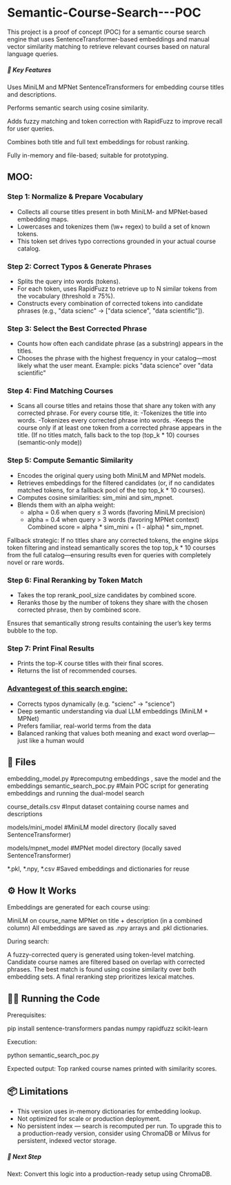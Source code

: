 # Semantic-Course-Search---POC
This project is a proof of concept (POC) for a semantic course search engine that uses SentenceTransformer-based embeddings and manual vector similarity matching to retrieve relevant courses based on natural language queries.
##### 🧠 Key Features

Uses MiniLM and MPNet SentenceTransformers for embedding course titles and descriptions.

Performs semantic search using cosine similarity.

Adds fuzzy matching and token correction with RapidFuzz to improve recall for user queries.

Combines both title and full text embeddings for robust ranking.

Fully in-memory and file-based; suitable for prototyping.

## MOO:
### Step 1: Normalize & Prepare Vocabulary
* Collects all course titles present in both MiniLM‐ and MPNet‐based embedding maps.
* Lowercases and tokenizes them (\w+ regex) to build a set of known tokens.
* This token set drives typo corrections grounded in your actual course catalog.

### Step 2: Correct Typos & Generate Phrases
* Splits the query into words (tokens).
* For each token, uses RapidFuzz to retrieve up to N similar tokens from the vocabulary (threshold ≥ 75%).
* Constructs every combination of corrected tokens into candidate phrases (e.g., "data scienc" → ["data science", "data scientific"]).

### Step 3: Select the Best Corrected Phrase
* Counts how often each candidate phrase (as a substring) appears in the titles.
* Chooses the phrase with the highest frequency in your catalog—most likely what the user meant.
Example: picks "data science" over "data scientific"

### Step 4: Find Matching Courses
* Scans all course titles and retains those that share any token with any corrected phrase.
      For every course title, it:
          -Tokenizes the title into words.
          -Tokenizes every corrected phrase into words.
          -Keeps the course only if at least one token from a corrected phrase appears in the title.
(If no titles match, falls back to the top (top_k * 10) courses (semantic‐only mode))

### Step 5: Compute Semantic Similarity

* Encodes the original query using both MiniLM and MPNet models.
* Retrieves embeddings for the filtered candidates (or, if no candidates matched tokens, for a fallback pool of the top top_k * 10 courses).
* Computes cosine similarities: sim_mini and sim_mpnet.
* Blends them with an alpha weight:
    * alpha = 0.6 when query ≤ 3 words (favoring MiniLM precision)
    * alpha = 0.4 when query > 3 words (favoring MPNet context)
      Combined score = alpha * sim_mini + (1 - alpha) * sim_mpnet.

Fallback strategic:
If no titles share any corrected tokens, the engine skips token filtering and instead semantically scores the top top_k * 10 courses from the full catalog—ensuring results even for queries with completely novel or rare words.

### Step 6: Final Reranking by Token Match
* Takes the top rerank_pool_size candidates by combined score.
* Reranks those by the number of tokens they share with the chosen corrected phrase, then by combined score.

Ensures that semantically strong results containing the user’s key terms bubble to the top.

### Step 7: Print Final Results
* Prints the top-K course titles with their final scores.
* Returns the list of recommended courses.

### <u>Advantegest of this search engine:</u>
* Corrects typos dynamically (e.g. "scienc" → "science")
* Deep semantic understanding via dual LLM embeddings (MiniLM + MPNet)
* Prefers familiar, real-world terms from the data
* Balanced ranking that values both meaning and exact word overlap—just like a human would



## 📁 Files

embedding_model.py #precomputng embeddings , save the model and the embeddings
semantic_search_poc.py #Main POC script for generating embeddings and running the dual-model search

course_details.csv #Input dataset containing course names and descriptions

models/mini_model #MiniLM model directory (locally saved SentenceTransformer)

models/mpnet_model #MPNet model directory (locally saved SentenceTransformer)

*.pkl, *.npy, *.csv #Saved embeddings and dictionaries for reuse

## ⚙️ How It Works

Embeddings are generated for each course using:

MiniLM on course_name
MPNet on title + description (in a combined column)
All embeddings are saved as .npy arrays and .pkl dictionaries.

During search:

A fuzzy-corrected query is generated using token-level matching.
Candidate course names are filtered based on overlap with corrected phrases.
The best match is found using cosine similarity over both embedding sets.
A final reranking step prioritizes lexical matches.

## 🏃‍♀️ Running the Code

Prerequisites:

pip install sentence-transformers pandas numpy rapidfuzz scikit-learn

Execution:

python semantic_search_poc.py

Expected output: Top ranked course names printed with similarity scores.

## 📦 Limitations

* This version uses in-memory dictionaries for embedding lookup.
* Not optimized for scale or production deployment.
* No persistent index — search is recomputed per run.
To upgrade this to a production-ready version, consider using ChromaDB or Milvus for persistent, indexed vector storage.

##### 🧱 Next Step

Next: Convert this logic into a production-ready setup using ChromaDB.
